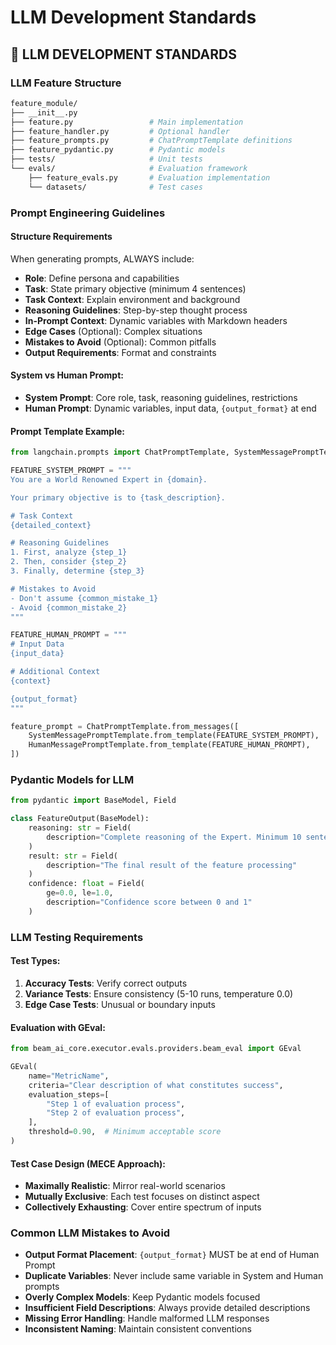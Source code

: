 <!-- version: shard-20250825154349 -->
<!-- last-updated: 2025-08-25T15:43:49Z -->
<!-- document-type: engineering-rule-shard -->
<!-- parent-document: consolidated-rules -->

# LLM Development Standards

## 🤖 **LLM DEVELOPMENT STANDARDS**

### **LLM Feature Structure**
```bash
feature_module/
├── __init__.py
├── feature.py                 # Main implementation
├── feature_handler.py         # Optional handler
├── feature_prompts.py         # ChatPromptTemplate definitions
├── feature_pydantic.py        # Pydantic models
├── tests/                     # Unit tests
└── evals/                     # Evaluation framework
    ├── feature_evals.py       # Evaluation implementation
    └── datasets/              # Test cases
```

### **Prompt Engineering Guidelines**

#### **Structure Requirements**
When generating prompts, ALWAYS include:
- **Role**: Define persona and capabilities
- **Task**: State primary objective (minimum 4 sentences)
- **Task Context**: Explain environment and background
- **Reasoning Guidelines**: Step-by-step thought process
- **In-Prompt Context**: Dynamic variables with Markdown headers
- **Edge Cases** (Optional): Complex situations
- **Mistakes to Avoid** (Optional): Common pitfalls
- **Output Requirements**: Format and constraints

#### **System vs Human Prompt:**
- **System Prompt**: Core role, task, reasoning guidelines, restrictions
- **Human Prompt**: Dynamic variables, input data, `{output_format}` at end

#### **Prompt Template Example:**
```python
from langchain.prompts import ChatPromptTemplate, SystemMessagePromptTemplate, HumanMessagePromptTemplate

FEATURE_SYSTEM_PROMPT = """
You are a World Renowned Expert in {domain}.

Your primary objective is to {task_description}.

# Task Context
{detailed_context}

# Reasoning Guidelines
1. First, analyze {step_1}
2. Then, consider {step_2}
3. Finally, determine {step_3}

# Mistakes to Avoid
- Don't assume {common_mistake_1}
- Avoid {common_mistake_2}
"""

FEATURE_HUMAN_PROMPT = """
# Input Data
{input_data}

# Additional Context
{context}

{output_format}
"""

feature_prompt = ChatPromptTemplate.from_messages([
    SystemMessagePromptTemplate.from_template(FEATURE_SYSTEM_PROMPT),
    HumanMessagePromptTemplate.from_template(FEATURE_HUMAN_PROMPT),
])
```

### **Pydantic Models for LLM**
```python
from pydantic import BaseModel, Field

class FeatureOutput(BaseModel):
    reasoning: str = Field(
        description="Complete reasoning of the Expert. Minimum 10 sentences."
    )
    result: str = Field(
        description="The final result of the feature processing"
    )
    confidence: float = Field(
        ge=0.0, le=1.0,
        description="Confidence score between 0 and 1"
    )
```

### **LLM Testing Requirements**

#### **Test Types:**
1. **Accuracy Tests**: Verify correct outputs
2. **Variance Tests**: Ensure consistency (5-10 runs, temperature 0.0)
3. **Edge Case Tests**: Unusual or boundary inputs

#### **Evaluation with GEval:**
```python
from beam_ai_core.executor.evals.providers.beam_eval import GEval

GEval(
    name="MetricName",
    criteria="Clear description of what constitutes success",
    evaluation_steps=[
        "Step 1 of evaluation process",
        "Step 2 of evaluation process",
    ],
    threshold=0.90,  # Minimum acceptable score
)
```

#### **Test Case Design (MECE Approach):**
- **Maximally Realistic**: Mirror real-world scenarios
- **Mutually Exclusive**: Each test focuses on distinct aspect
- **Collectively Exhausting**: Cover entire spectrum of inputs

### **Common LLM Mistakes to Avoid**
- **Output Format Placement**: `{output_format}` MUST be at end of Human Prompt
- **Duplicate Variables**: Never include same variable in System and Human prompts
- **Overly Complex Models**: Keep Pydantic models focused
- **Insufficient Field Descriptions**: Always provide detailed descriptions
- **Missing Error Handling**: Handle malformed LLM responses
- **Inconsistent Naming**: Maintain consistent conventions

